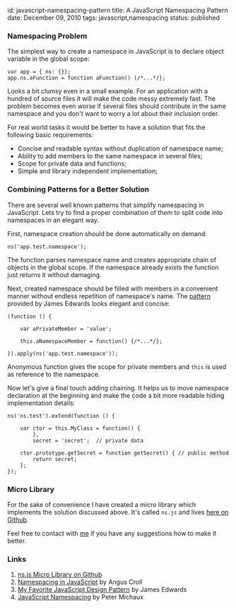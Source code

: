 id:     javascript-namespacing-pattern
title:  A JavaScript Namespacing Pattern
date:   December 09, 2010
tags:   javascript,namespacing
status: published

### Namespacing Problem

The simplest way to create a namespace in JavaScript is to declare object variable in the global scope:

    var app = { ns: {}};
    app.ns.aFunction = function aFunction() (/*...*/};
    
Looks a bit clumsy even in a small example.
For an application with a hundred of source files it will make the code messy extremely fast.
The problem becomes even worse if several files should contribute in the same namespace
and you don't want to worry a lot about their inclusion order.

For real world tasks it would be better to have a solution that fits the following basic requirements:

*   Concise and readable syntax without duplication of namespace name;
*   Ability to add members to the same namespace in several files;
*   Scope for private data and functions;
*   Simple and library independent implementation;

### Combining Patterns for a Better Solution

There are several well known patterns that simplify namespacing in JavaScript.
Lets try to find a proper combination of them to split code into namespaces in an elegant way.

First, namespace creation should be done automatically on demand:

    ns('app.test.namespace');

The function parses namespace name and creates appropriate chain of objects in the global scope.
If the namespace already exists the function just returns it without damaging.

Next, created namespace should be filled with members in a convenient manner
without endless repetition of namespace's name.
The [pattern][edwards] provided by James Edwards looks elegant and concise:

    (function () {

        var aPrivateMember = 'value';
     
        this.aNamespaceMember = function() {/*...*/};
    
    }).apply(ns('app.test.namespace'));

Anonymous function gives the scope for private members and `this` is used as reference to the namespace.

Now let's give a final touch adding chaining.
It helps us to move namespace declaration at the beginning
and make the code a bit more readable hiding implementation details:

    ns('ns.test').extend(function () {

        var ctor = this.MyClass = function() {
            },
            secret = 'secret';  // private data

        ctor.prototype.getSecret = function getSecret() { // public method
            return secret;
        };
    });
    
### Micro Library

For the sake of convenience I have created a micro library which implements the solution discussed above.
It's called `ns.js` and lives [here on Github][source].

Feel free to contact with [me][about] if you have any suggestions how to make it better.

### Links

1. [ns.js Micro Library on Github][source]
2. [Namespacing in JavaScript][croll] by Angus Croll
3. [My Favorite JavaScript Design Pattern][edwards] by James Edwards
4. [JavaScript Namespacing][michaux] by Peter Michaux


[source]: http://github.com/yushchenko/ns.js "ns.js source code"
[croll]: http://javascriptweblog.wordpress.com/2010/12/07/namespacing-in-javascript/
[edwards]: http://blogs.sitepoint.com/2010/11/30/my-favorite-javascript-design-pattern/
[michaux]: http://michaux.ca/articles/javascript-namespacing
[about]: /about/

